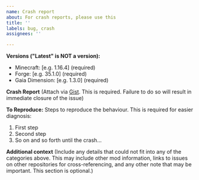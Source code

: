 ```yaml
---
name: Crash report
about: For crash reports, please use this
title: ''
labels: bug, crash
assignees: ''

---
```


**Versions ("Latest" is NOT a version):**
 - Minecraft: [e.g. 1.16.4] (required)
 - Forge: [e.g. 35.1.0] (required)
 - Gaia Dimension: [e.g. 1.3.0] (required)

**Crash Report**
(Attach via [Gist](https://gist.github.com/). This is required. Failure to do so will result in immediate closure of the issue)

**To Reproduce:**
Steps to reproduce the behaviour. This is required for easier diagnosis:
1. First step
2. Second step
3. So on and so forth until the crash...

**Additional context**
(Include any details that could not fit into any of the categories above. This may include other mod information, links to issues on other repositories for cross-referencing, and any other note that may be important. This section is optional.)
